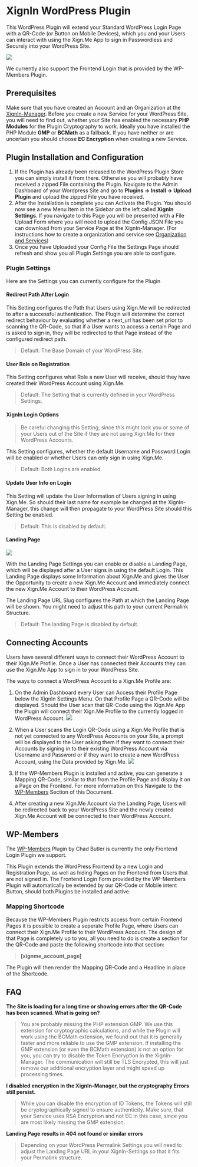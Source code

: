 # XignIn WordPress Plugin

This WordPress Plugin will extend your Standard WordPress Login Page with a QR-Code (or Button on Mobile Devices), which you and your Users can interact with using the Xign.Me App to sign in Passwordless and Securely into your WordPress Site.

![](_media/backend_login.png)

We currently also support the Frontend Login that is provided by the WP-Members Plugin.

## Prerequisites 
Make sure that you have created an Account and an Organization at the [XignIn-Manager](https://xign.me). Before you create a new Service for your WordPress Site, you will need to find out, whether your Site has enabled the necessary __PHP Modules__ for the Plugin Cryptography to work. Ideally you have installed the PHP Module __GMP__ or __BCMath__ as a fallback. If you have neither or are uncertain you should choose __EC Encryption__ when creating a new Service.

## Plugin Installation and Configuration

1. If the Plugin has already been released to the WordPress Plugin Store you can simply install it from there. Otherwise you will probably have received a zipped File containing the Plugin. Navigate to the Admin Dashboard of your Wordpress Site and go to __Plugins -> Install -> Upload Plugin__ and upload the zipped File you have received.
1. After the Installation is complete you can Activate the Plugin. You should now see a new Menu Item in the Sidebar on the left called __XignIn Settings__. If you navigate to this Page you will be presented with a File Upload Form where you will need to upload the Config JSON File you can download from your Service Page at the XignIn-Manager. (For instructions how to create a organization and service see [Organization and Services](/en/orga-services))
1. Once you have Uploaded your Config File the Settings Page should refresh and show you all Plugin Settings you are able to configure.

### Plugin Settings

Here are the Settings you can currently configure for the Plugin

#### Redirect Path After Login

This Setting configures the Path that Users using Xign.Me will be redirected to after a successful authentication. The Plugin will determine the correct redirect behaviour by evaluating whether a next_url has been set prior to scanning the QR-Code, so that if a User wants to access a certain Page and is asked to sign in, they will be redirected to that Page instead of the configured redirect path.

> Default: The Base Domain of your WordPress Site.

#### User Role on Registration

This Setting configures what Role a new User will receive, should they have created their WordPress Account using Xign.Me.
 
> Default: The Setting that is currently defined in your WordPress Settings.

#### XignIn Login Options

> Be careful changing this Setting, since this might lock you or some of your Users out of the Site if they are not using Xign.Me for their WordPress Accounts.

This Setting configures, whether the default Username and Password Login will be enabled or whether Users can only sign in using Xign.Me.

> Default: Both Logins are enabled.

#### Update User Info on Login

This Setting will update the User Information of Users signing in using Xign.Me. So should their last name for example be changed at the XignIn-Manager, this change will then propagate to your WordPress Site should this Setting be enabled.

> Default: This is disabled by default.

#### Landing Page

![](https://raw.githubusercontent.com/PManaras/documentation/master/_media/landing_page.png)

With the Landing Page Settings you can enable or disable a Landing Page, which will be displayed after a User signs in using the default Login. This Landing Page displays some Information about Xign.Me and gives the User the Opportunity to create a new Xign.Me Account and immediately connect the new Xign.Me Account to their WordPress Account.

The Landing Page URL Slug configures the Path at which the Landing Page will be shown. You might need to adjust this path to your current Permalink Structure.

> Default: The landing Page is disabled by default.

## Connecting Accounts

Users have several different ways to connect their WordPress Account to their Xign.Me Profile. Once a User has connected their Accounts they can use the Xign.Me App to sign in to your WordPress Site.

The ways to connect a WordPress Account to a Xign.Me Profile are:

1. On the Admin Dashboard every User can Access their Profile Page below the XignIn Settings Menu. On that Profile Page a QR-Code will be displayed. Should the User scan that QR-Code using the Xign.Me App the Plugin will connect their Xign.Me Profile to the currently logged in WordPress Account.
![](https://raw.githubusercontent.com/PManaras/documentation/master/_media/backend_profile_not_mapped.png)

1. When a User scans the Login QR-Code using a Xign.Me Profile that is not yet connected to any WordPress Accounts on your Site, a prompt will be displayed to the User asking them if they want to connect their Accounts by signing in to their existing WordPress Account via Username and Password or if they want to create a new WordPress Account, using the Data provided by Xign.Me.
![](https://raw.githubusercontent.com/PManaras/documentation/master/_media/backend_no_account_modal.png)

1. If the WP-Members Plugin is installed and active, you can generate a Mapping QR-Code, similar to that from the Profile Page and display it on a Page on the Frontend. For more information on this Navigate to the [WP-Members](#WP-Members) Section of this Document.

1. After creating a new Xign.Me Account via the Landing Page, Users will be redirected back to your WordPress Site and the newly created Xign.Me Account will be connected to their WordPress Account.


## WP-Members

The [WP-Members](https://wordpress.org/plugins/wp-members/) Plugin by Chad Butler is currently the only Frontend Login Plugin we support.

This Plugin extends the WordPress Frontend by a new Login and Registration Page, as well as hiding Pages on the Frontend from Users that are not signed in. The Frontend Login Form provided by the WP-Members Plugin will automatically be extended by our QR-Code or Mobile intent Button, should both Plugins be installed and active.

### Mapping Shortcode

Because the WP-Members Plugin restricts access from certain Frontend Pages it is possible to create a seperate Profile Page, where Users can connect their Xign.Me Profile to their WordPress Account. The design of that Page is completely up to you, all you need to do is create a section for the QR-Code and paste the following shortcode into that section:

> __[xignme_account_page]__

The Plugin will then render the Mapping QR-Code and a Headline in place of the Shortcode.

## FAQ

__The Site is loading for a long time or showing errors after the QR-Code has been scanned. What is going on?__

> You are probably missing the PHP extension GMP. We use this extension for cryptographic calculations, and while the Plugin will work using the BCMath extension, we found out that it is generally faster and more reliable to use the GMP extension. If installing the GMP extension (or even the BCMath extension) is not an option for you, you can try to disable the Token Encryption in the XignIn-Manager. The communication will still be TLS Encrypted, this will just remove our additional encryption layer and might speed up processing times.

__I disabled encryption in the XignIn-Manager, but the cryptography Errors still persist.__

> While you can disable the encryption of ID Tokens, the Tokens will still be cryptographically signed to ensure authenticity. Make sure, that your Service uses RSA Encryption and not EC in this case, since you are most likely missing the GMP extension.

__Landing Page results in 404 not found or similar errors__

> Depending on your WordPress Permalink Settings you will need to adjust the Landing Page URL in your XignIn-Settings so that it fits your Permalink structure.
